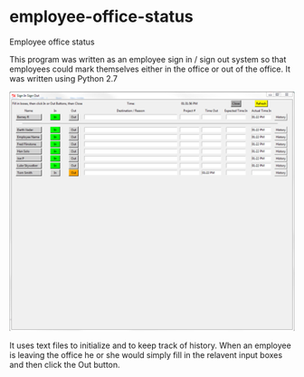 # employee-office-status
Employee office status

This program was written as an employee sign in / sign out system so that employees could mark themselves either in the office or out of the office.  It was written using Python 2.7

![Screenshot](sample%20gui.PNG)

It uses text files to initialize and to keep track of history.  When an employee is leaving the office he or she would simply fill in the relavent input boxes and then click the Out button.  

